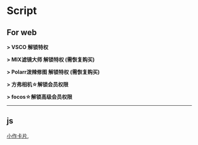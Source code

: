 # Script
## For web

**> VSCO 解锁特权**

**> MIX滤镜大师 解锁特权 (需恢复购买)**

**> Polarr泼辣修图 解锁特权 (需恢复购买)**

**> 方弗相机☆解锁会员权限**

**> focos☆解锁高级会员权限**

**************************************
## js

[小作卡片](https://raw.githubusercontent.com/dragonadd/Script/refs/heads/main/js/XZKp.js), 
